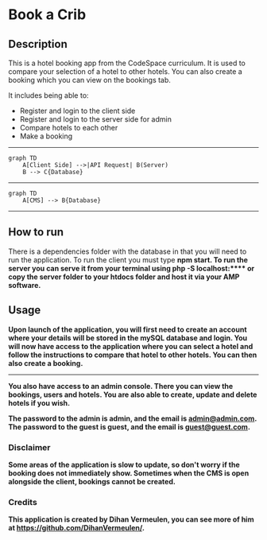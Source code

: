 # Book a Crib

## Description

This is a hotel booking app from the CodeSpace curriculum. 
It is used to compare your selection of a hotel to other hotels. 
You can also create a booking which you can view on the bookings tab.

It includes being able to:

- Register and login to the client side
- Register and login to the server side for admin
- Compare hotels to each other
- Make a booking
___

```mermaid
graph TD
    A[Client Side] -->|API Request| B(Server)
    B --> C{Database}
```
___

```mermaid
graph TD
    A[CMS] --> B{Database}
```
___

## How to run

There is a dependencies folder with the database in that you will need to run the application. 
To run the client you must type <b>npm start<b/>.
To run the server you can serve it from your terminal using <b>php -S localhost:****<b/> or copy the server folder to your htdocs folder 
and host it via your AMP software.

## Usage

Upon launch of the application, you will first need to create an account where your details will be stored in the mySQL database
and login.
You will now have access to the application where you can select a hotel and follow the instructions to compare that hotel to other hotels.
You can then also create a booking.
___

You also have access to an admin console. There you can view the bookings, users and hotels. You are also able to create, update and delete
hotels if you wish.

The password to the admin is admin, and the email is admin@admin.com.
The password to the guest is guest, and the email is guest@guest.com.

### Disclaimer
Some areas of the application is slow to update, so don't worry if the booking does not immediately show.
Sometimes when the CMS is open alongside the client, bookings cannot be created.

### Credits 

This application is created by Dihan Vermeulen, you can see more of him at https://github.com/DihanVermeulen/.
